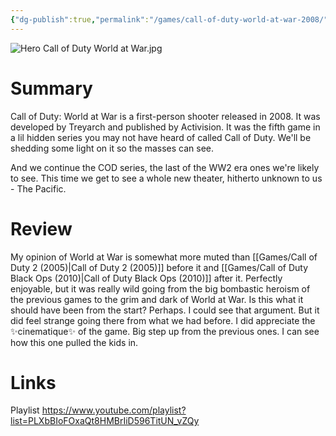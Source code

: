 ```yaml
---
{"dg-publish":true,"permalink":"/games/call-of-duty-world-at-war-2008/","tags":["games","LP"],"created":"2023-12-08","updated":"2025-06-04"}
---
```



![Hero Call of Duty World at War.jpg](/img/user/_sys/Attachments/Hero%20Call%20of%20Duty%20World%20at%20War.jpg)

# Summary

Call of Duty: World at War is a first-person shooter released in 2008. It was developed by Treyarch and published by Activision. It was the fifth game in a lil hidden series you may not have heard of called Call of Duty. We'll be shedding some light on it so the masses can see.

And we continue the COD series, the last of the WW2 era ones we're likely to see. This time we get to see a whole new theater, hitherto unknown to us - The Pacific.

# Review

My opinion of World at War is somewhat more muted than [[Games/Call of Duty 2 (2005)\|Call of Duty 2 (2005)]] before it and [[Games/Call of Duty Black Ops (2010)\|Call of Duty Black Ops (2010)]] after it. Perfectly enjoyable, but it was really wild going from the big bombastic heroism of the previous games to the grim and dark of World at War. Is this what it should have been from the start? Perhaps. I could see that argument. But it did feel strange going there from what we had before. I did appreciate the ✨cinematique✨ of the game. Big step up from the previous ones. I can see how this one pulled the kids in.

# Links

Playlist https://www.youtube.com/playlist?list=PLXbBIoFOxaQt8HMBrIiD596TitUN_vZQy
